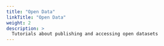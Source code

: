 ```yaml
---
title: "Open Data"
linkTitle: "Open Data"
weight: 2
description: >
  Tutorials about publishing and accessing open datasets
---
```



